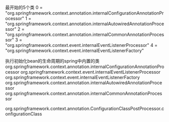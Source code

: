 最开始的5个类
0 = "org.springframework.context.annotation.internalConfigurationAnnotationProcessor"
1 = "org.springframework.context.annotation.internalAutowiredAnnotationProcessor"
2 = "org.springframework.context.annotation.internalCommonAnnotationProcessor"
3 = "org.springframework.context.event.internalEventListenerProcessor"
4 = "org.springframework.context.event.internalEventListenerFactory"


执行初始化bean的生命周期的spring中内置的类
org.springframework.context.annotation.internalConfigurationAnnotationProcessor
org.springframework.context.event.internalEventListenerProcessor
org.springframework.context.event.internalEventListenerFactory
org.springframework.context.annotation.internalAutowiredAnnotationProcessor
org.springframework.context.annotation.internalCommonAnnotationProcessor



org.springframework.context.annotation.ConfigurationClassPostProcessor.configurationClass